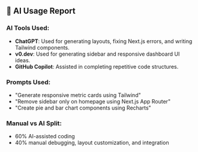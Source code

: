 ## 🤖 AI Usage Report

### AI Tools Used:
- **ChatGPT**: Used for generating layouts, fixing Next.js errors, and writing Tailwind components.
- **v0.dev**: Used for generating sidebar and responsive dashboard UI ideas.
- **GitHub Copilot**: Assisted in completing repetitive code structures.

### Prompts Used:
- "Generate responsive metric cards using Tailwind"
- "Remove sidebar only on homepage using Next.js App Router"
- "Create pie and bar chart components using Recharts"

### Manual vs AI Split:
- 60% AI-assisted coding
- 40% manual debugging, layout customization, and integration
